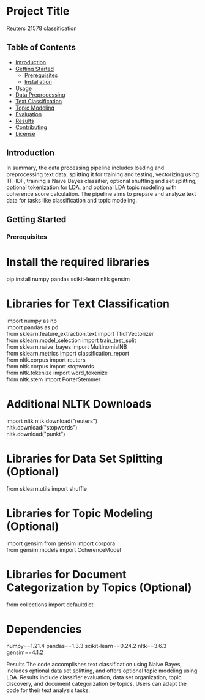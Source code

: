 
# Project Title

Reuters 21578 classification

## Table of Contents

- [Introduction](#introduction)
- [Getting Started](#getting-started)
  - [Prerequisites](#prerequisites)
  - [Installation](#installation)
- [Usage](#usage)
- [Data Preprocessing](#data-preprocessing)
- [Text Classification](#text-classification)
- [Topic Modeling](#topic-modeling)
- [Evaluation](#evaluation)
- [Results](#results)
- [Contributing](#contributing)
- [License](#license)

## Introduction

In summary, the data processing pipeline includes loading and preprocessing text data, splitting it for training and testing, vectorizing using TF-IDF, training a Naive Bayes classifier, optional shuffling and set splitting, optional tokenization for LDA, and optional LDA topic modeling with coherence score calculation. The pipeline aims to prepare and analyze text data for tasks like classification and topic modeling.

## Getting Started

### Prerequisites

# Install the required libraries
pip install numpy pandas scikit-learn nltk gensim

# Libraries for Text Classification
import numpy as np <br>
import pandas as pd <br>
from sklearn.feature_extraction.text import TfidfVectorizer <br>
from sklearn.model_selection import train_test_split <br>
from sklearn.naive_bayes import MultinomialNB <br>
from sklearn.metrics import classification_report <br>
from nltk.corpus import reuters <br>
from nltk.corpus import stopwords <br>
from nltk.tokenize import word_tokenize <br>
from nltk.stem import PorterStemmer <br>

# Additional NLTK Downloads
import nltk 
nltk.download("reuters") <br>
nltk.download("stopwords") <br>
nltk.download("punkt") <br>

# Libraries for Data Set Splitting (Optional)
from sklearn.utils import shuffle

# Libraries for Topic Modeling (Optional)
import gensim
from gensim import corpora <br>
from gensim.models import CoherenceModel <br>

# Libraries for Document Categorization by Topics (Optional)
from collections import defaultdict

# Dependencies
numpy==1.21.4
pandas==1.3.3
scikit-learn==0.24.2
nltk==3.6.3
gensim==4.1.2


Results
The code accomplishes text classification using Naive Bayes, includes optional data set splitting, and offers optional topic modeling using LDA. Results include classifier evaluation, data set organization, topic discovery, and document categorization by topics. Users can adapt the code for their text analysis tasks.
